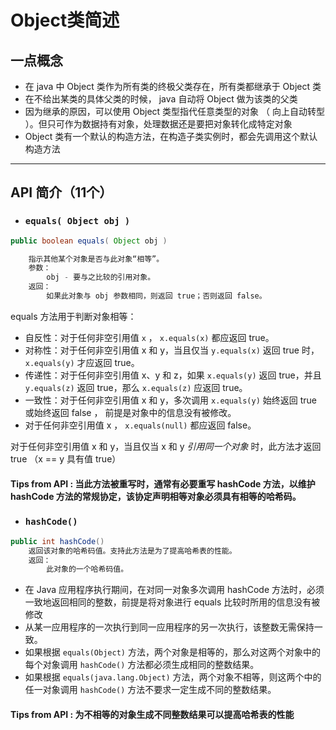 # Object类简述

## 一点概念

- 在 java 中 Object 类作为所有类的终极父类存在，所有类都继承于 Object 类
- 在不给出某类的具体父类的时候， java 自动将 Object 做为该类的父类
- 因为继承的原因，可以使用 Object 类型指代任意类型的对象 （ 向上自动转型 ）。但只可作为数据持有对象，处理数据还是要把对象转化成特定对象
- Object 类有一个默认的构造方法，在构造子类实例时，都会先调用这个默认构造方法

---

##  API 简介（11个）

- ### `equals( Object obj )`
```java
public boolean equals( Object obj )

    指示其他某个对象是否与此对象“相等”。
    参数：
        obj - 要与之比较的引用对象。
    返回：
        如果此对象与 obj 参数相同，则返回 true；否则返回 false。
```

equals 方法用于判断对象相等：
- 自反性：对于任何非空引用值 `x` ， `x.equals(x)` 都应返回 true。
- 对称性：对于任何非空引用值 x 和 y，当且仅当 `y.equals(x)` 返回 true 时，`x.equals(y)` 才应返回 true。
- 传递性：对于任何非空引用值 x、y 和 z，如果 `x.equals(y)` 返回 true，并且 `y.equals(z)` 返回 true，那么 `x.equals(z)` 应返回 true。
- 一致性：对于任何非空引用值 x 和 y，多次调用 `x.equals(y)` 始终返回 true 或始终返回 false ， 前提是对象中的信息没有被修改。
- 对于任何非空引用值  x ， `x.equals(null)` 都应返回 false。

对于任何非空引用值 x 和 y，当且仅当 x 和 y  *引用同一个对象* 时，此方法才返回 true （x == y 具有值 true）

#### Tips from API : 当此方法被重写时，通常有必要重写 hashCode 方法，以维护 hashCode 方法的常规协定，该协定声明相等对象必须具有相等的哈希码。


- ### `hashCode()`
```java
public int hashCode()
    返回该对象的哈希码值。支持此方法是为了提高哈希表的性能。
    返回：
        此对象的一个哈希码值。
```

- 在 Java 应用程序执行期间，在对同一对象多次调用 hashCode 方法时，必须一致地返回相同的整数，前提是将对象进行 equals 比较时所用的信息没有被修改
- 从某一应用程序的一次执行到同一应用程序的另一次执行，该整数无需保持一致。
- 如果根据 `equals(Object)` 方法，两个对象是相等的，那么对这两个对象中的每个对象调用 `hashCode()` 方法都必须生成相同的整数结果。
- 如果根据 `equals(java.lang.Object)` 方法，两个对象不相等，则这两个中的任一对象调用 `hashCode()` 方法不要求一定生成不同的整数结果。

#### Tips from API : 为不相等的对象生成不同整数结果可以提高哈希表的性能